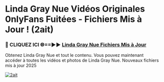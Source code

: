 # Linda Gray Nue Vidéos Originales 0nlyFans Fuitées - Fichiers Mis à Jour ! (2ait)

<h3>🔴 CLIQUEZ ICI 🌐==►► <a href="https://tinyurl.com/2pmr4ezf" rel="nofollow">Linda Gray Nue Fichiers Mis à Jour</a></h3>

Obtenez Linda Gray Nue et tout le contenu. Vous pouvez maintenant accéder à toutes les vidéos et photos de Linda Gray Nue. Nouveaux fichiers mis à jour 2025

[![2ait](https://i.imgur.com/6SNvagu.gif)](https://tinyurl.com/2pmr4ezf)
